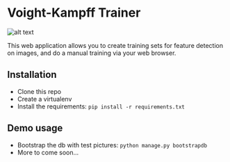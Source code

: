 # Voight-Kampff Trainer

![alt text](http://i.imgur.com/R6dTysf.gif "Let me tell you about my mother!")

This web application allows you to create training sets for feature detection on images, and do a manual training via your web browser.

## Installation
  - Clone this repo
  - Create a virtualenv
  - Install the requirements: `pip install -r requirements.txt`

## Demo usage
  - Bootstrap the db with test pictures: `python manage.py bootstrapdb`
  - More to come soon...
